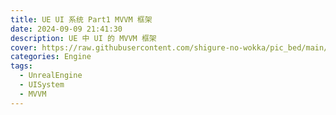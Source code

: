 ```yaml
---
title: UE UI 系统 Part1 MVVM 框架
date: 2024-09-09 21:41:30
description: UE 中 UI 的 MVVM 框架
cover: https://raw.githubusercontent.com/shigure-no-wokka/pic_bed/main/imgs/family_engine.jpg
categories: Engine
tags:
  - UnrealEngine
  - UISystem
  - MVVM
---
```



<!--more-->





